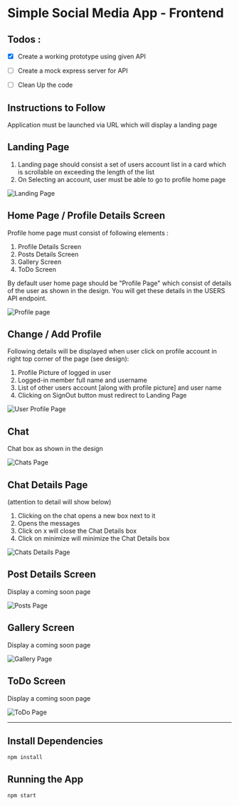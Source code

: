 # Simple Social Media App - Frontend

<!-- 
This was a Hiring Assignment from Panorbit company

Company : https://panorbit.in/

## API Endpoints

- USERS API Endpoint : https://panorbit.in/api/users.json

## Design

- Design URL : [https://xd.adobe.com/view/68404abc-8176-4529-aa55-fbea81ff4a60-3d13/?fullscreen](https://xd.adobe.com/view/68404abc-8176-4529-aa55-fbea81ff4a60-3d13/?fullscreen)

-->

## Todos :

- [x] Create a working prototype using given API
- [ ] Create a mock express server for API
- [ ] Clean Up the code


## Instructions to Follow

Application must be launched via URL which will display a landing page

## Landing Page

1. Landing page should consist a set of users account list in a card which is scrollable on exceeding the length of the list
2. On Selecting an account, user must be able to go to profile home page

![Landing Page](https://github.com/user-attachments/assets/91c26a5c-fff5-4e8a-b484-fe5e8db7e13d)


## Home Page / Profile Details Screen

Profile home page must consist of following elements :
1. Profile Details Screen
2. Posts Details Screen
3. Gallery Screen
4. ToDo Screen

By default user home page should be "Profile Page" which consist of details of the user as shown in the design.
You will get these details in the USERS API endpoint.

![Profile page](https://github.com/user-attachments/assets/c59bdb56-db2a-4701-8ab3-c3eeeca76275)

## Change / Add Profile

Following details will be displayed when user click on profile account in right top corner of the page (see design):
1. Profile Picture of logged in user
2. Logged-in member full name and username
3. List of other users account [along with profile picture] and user name
4. Clicking on SignOut button must redirect to Landing Page

![User Profile Page](https://github.com/user-attachments/assets/473c9b49-e869-4148-a895-6ae8b2bf770b)

## Chat 

Chat box as shown in the design

![Chats Page](https://github.com/user-attachments/assets/ec0b88f0-215b-4bba-afbc-a9faa55dd83e)

## Chat Details Page

(attention to detail will show below)
1. Clicking on the chat opens a new box next to it
2. Opens the messages
3. Click on x will close the Chat Details box
4. Click on minimize will minimize the Chat Details box

![Chats Details Page](https://github.com/user-attachments/assets/f297680a-a190-4a3e-b940-bf69f7eeae1f)

## Post Details Screen

Display a coming soon page

![Posts Page](https://github.com/user-attachments/assets/4c2eaf9c-862f-401c-8145-38eab503d2c6)

## Gallery Screen

Display a coming soon page

![Gallery Page](https://github.com/user-attachments/assets/4c2eaf9c-862f-401c-8145-38eab503d2c6)

## ToDo Screen

Display a coming soon page

![ToDo Page](https://github.com/user-attachments/assets/4c2eaf9c-862f-401c-8145-38eab503d2c6)

---

## Install Dependencies

```shell
npm install
```

## Running the App

```shell
npm start
```
